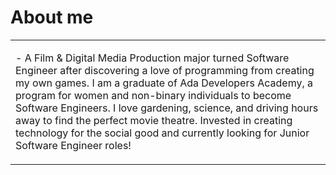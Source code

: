 # **About me**

<table>
  <tbody>
    <tr>
      <td align="left" width="60%">
         <p>- A Film & Digital Media Production major turned Software Engineer after discovering a love
           of programming from creating my own games. I am a graduate of Ada Developers Academy, a program
           for women and non-binary individuals to become Software Engineers. I love gardening, science, and 
           driving hours away to find the perfect movie theatre. Invested in creating technology for the                social good and currently looking for Junior Software Engineer roles!
   </tr>
  </tbody>
</table>

<br>


<!--
**ivanstedum/ivanstedum** is a ✨ _special_ ✨ repository because its `README.md` (this file) appears on your GitHub profile.

Here are some ideas to get you started:

- 🔭 I’m currently working on ...
- 🌱 I’m currently learning ...
- 👯 I’m looking to collaborate on ...
- 🤔 I’m looking for help with ...
- 💬 Ask me about ...
- 📫 How to reach me: ...
- 😄 Pronouns: ...
- ⚡ Fun fact: ...
-->
